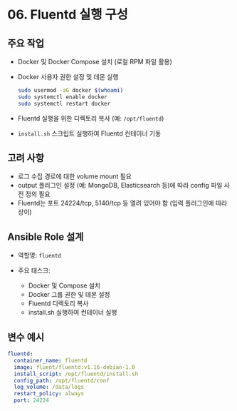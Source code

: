 # 06. Fluentd 실행 구성

## 주요 작업

* Docker 및 Docker Compose 설치 (로컬 RPM 파일 활용)
* Docker 사용자 권한 설정 및 데몬 실행

  ```bash
  sudo usermod -aG docker $(whoami)
  sudo systemctl enable docker
  sudo systemctl restart docker
  ```
* Fluentd 실행을 위한 디렉토리 복사 (예: `/opt/fluentd`)
* `install.sh` 스크립트 실행하여 Fluentd 컨테이너 기동

## 고려 사항

* 로그 수집 경로에 대한 volume mount 필요
* output 플러그인 설정 (예: MongoDB, Elasticsearch 등)에 따라 config 파일 사전 정의 필요
* Fluentd는 포트 24224/tcp, 5140/tcp 등 열려 있어야 함 (입력 플러그인에 따라 상이)

## Ansible Role 설계

* 역할명: `fluentd`
* 주요 태스크:

  * Docker 및 Compose 설치
  * Docker 그룹 권한 및 데몬 설정
  * Fluentd 디렉토리 복사
  * install.sh 실행하여 컨테이너 실행

## 변수 예시

```yaml
fluentd:
  container_name: fluentd
  image: fluent/fluentd:v1.16-debian-1.0
  install_script: /opt/fluentd/install.sh
  config_path: /opt/fluentd/conf
  log_volume: /data/logs
  restart_policy: always
  port: 24224
```
